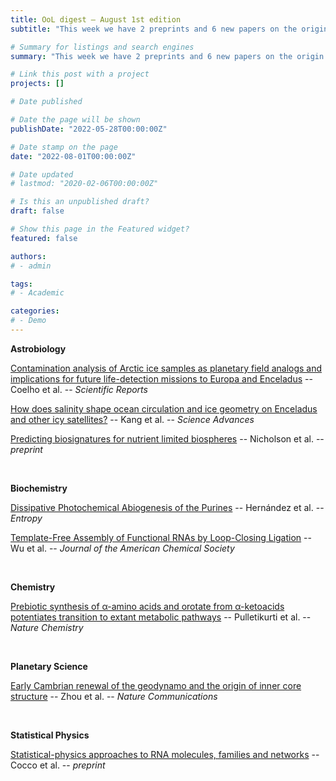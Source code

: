 ```yaml
---
title: OoL digest — August 1st edition
subtitle: "This week we have 2 preprints and 6 new papers on the origin of life. Enjoy!"

# Summary for listings and search engines
summary: "This week we have 2 preprints and 6 new papers on the origin of life. Enjoy!"

# Link this post with a project
projects: []

# Date published

# Date the page will be shown
publishDate: "2022-05-28T00:00:00Z"

# Date stamp on the page
date: "2022-08-01T00:00:00Z"

# Date updated
# lastmod: "2020-02-06T00:00:00Z"

# Is this an unpublished draft?
draft: false

# Show this page in the Featured widget?
featured: false

authors:
# - admin

tags:
# - Academic

categories:
# - Demo
---
```


**Astrobiology**

[Contamination analysis of Arctic ice samples as planetary field analogs and implications for future life-detection missions to Europa and Enceladus](https://doi.org/10.1038/s41598-022-16370-5) -- Coelho et al. -- *Scientific Reports*

[How does salinity shape ocean circulation and ice geometry on Enceladus and other icy satellites?](https://doi.org/10.1126/sciadv.abm4665) -- Kang et al. -- *Science Advances*

[Predicting biosignatures for nutrient limited biospheres](https://doi.org/10.48550/arXiv.2207.12961) -- Nicholson et al. -- *preprint*

<br>

**Biochemistry**

[Dissipative Photochemical Abiogenesis of the Purines](https://doi.org/10.3390/e24081027) -- Hernández et al. -- *Entropy*

[Template-Free Assembly of Functional RNAs by Loop-Closing Ligation](https://doi.org/10.1021/jacs.2c05601) -- Wu et al. -- *Journal of the American Chemical Society*

<br>

**Chemistry**

[Prebiotic synthesis of α-amino acids and orotate from α-ketoacids potentiates transition to extant metabolic pathways](https://doi.org/10.1038/s41557-022-00999-w) -- Pulletikurti et al. -- *Nature Chemistry*

<br>

**Planetary Science**

[Early Cambrian renewal of the geodynamo and the origin of inner core structure](https://doi.org/10.1038/s41467-022-31677-7) -- Zhou et al. -- *Nature Communications*

<br>

**Statistical Physics**

[Statistical-physics approaches to RNA molecules, families and networks](https://doi.org/10.48550/arXiv.2207.13402) -- Cocco et al. -- *preprint*

<br>
